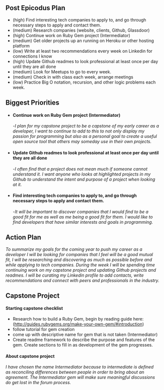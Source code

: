## Post Epicodus Plan

* (high) Find interesting tech companies to apply to, and go through necessary steps to apply and contact them.
* (medium) Research companies (website, clients, Github, Glassdoor)
* (high) Continue work on Ruby Gem project (Intermediator)
* (medium) Get older projects up an running on Heroku or other hosting platform
* (low) Write at least two recommendations every week on Linkedin for connections I know
* (high) Update Github readmes to look professional at least once per day until they are all done
* (medium) Look for Meetups to go to every week.
* (medium) Check in with class each week, arrange meetings
* (low) Practice Big O notation, recursion, and other logic problems each week.


## Biggest Priorities

* #### Continue work on Ruby Gem project (Intermediator)
  -_I plan for my capstone project to be a capstone of my early career as a developer, I want to continue to add to this to not only display my passion for programming but also as a personal goal to create a useful open source tool that others may someday use in their own projects._
* #### Update Github readmes to look professional at least once per day until they are all done
  -_I often find that a project does not mean much if someone cannot understand it. I want anyone who looks at highlighted projects in my Github to understand the intent and purpose of a project when looking at it._
* #### Find interesting tech companies to apply to, and go through necessary steps to apply and contact them.
  -_It will be important to discover companies that I would find to be a good fit for me as well as me being a good fit for them. I would like to find developers that have similar interests and goals in programming._

## Action Plan

_To summarize my goals for the coming year to push my career as a developer I will be looking for companies that I feel will be a good mutual fit, I will be researching and discovering as much as possible before and while applying to tech companies. During the week I will be spending time continuing work on my capstone project and updating Github projects and readmes. I will be curating my Linkedin profile to add contacts, write recommendations and connect with peers and professionals in the industry._

## Capstone Project

#### Starting capstone checklist
* Research how to build a Ruby Gem, begin by reading guide here: (http://guides.rubygems.org/make-your-own-gem/#introduction)
* follow tutorial for gem creation
* come up with descriptive name for gem that is not taken (Intermediator)
* Create readme framework to describe the purpose and features of the gem. Create sections to fill in as development of the gem progresses.

#### About capstone project
_I have chosen the name Intermediator because to intermediate is defined as reconciling differences between people in order to bring about an agreement. The Intermediator gem will make sure meaningful discussions do get lost in the forum process._
